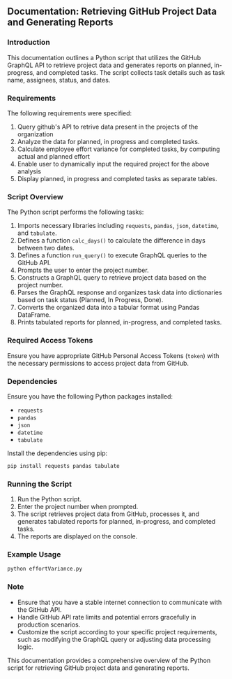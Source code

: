 ## Documentation: Retrieving GitHub Project Data and Generating Reports

### Introduction

This documentation outlines a Python script that utilizes the GitHub GraphQL API to retrieve project data and generates reports on planned, in-progress, and completed tasks. The script collects task details such as task name, assignees, status, and dates.

### Requirements

The following requirements were specified:

1. Query github's API to retrive data present in the projects of the organization
2. Analyze the data for planned, in progress and completed tasks.
3. Calculate employee effort variance for completed tasks, by computing actual and planned effort
4. Enable user to dynamically input the required project for the above analysis
5. Display planned, in progress and completed tasks as separate tables.

### Script Overview

The Python script performs the following tasks:

1. Imports necessary libraries including `requests`, `pandas`, `json`, `datetime`, and `tabulate`.
2. Defines a function `calc_days()` to calculate the difference in days between two dates.
3. Defines a function `run_query()` to execute GraphQL queries to the GitHub API.
4. Prompts the user to enter the project number.
5. Constructs a GraphQL query to retrieve project data based on the project number.
6. Parses the GraphQL response and organizes task data into dictionaries based on task status (Planned, In Progress, Done).
7. Converts the organized data into a tabular format using Pandas DataFrame.
8. Prints tabulated reports for planned, in-progress, and completed tasks.

### Required Access Tokens

Ensure you have appropriate GitHub Personal Access Tokens (`token`) with the necessary permissions to access project data from GitHub.

### Dependencies

Ensure you have the following Python packages installed:

- `requests`
- `pandas`
- `json`
- `datetime`
- `tabulate`

Install the dependencies using pip:

```bash
pip install requests pandas tabulate
```

### Running the Script

1. Run the Python script.
2. Enter the project number when prompted.
3. The script retrieves project data from GitHub, processes it, and generates tabulated reports for planned, in-progress, and completed tasks.
4. The reports are displayed on the console.

### Example Usage

```python
python effortVariance.py
```

### Note

- Ensure that you have a stable internet connection to communicate with the GitHub API.
- Handle GitHub API rate limits and potential errors gracefully in production scenarios.
- Customize the script according to your specific project requirements, such as modifying the GraphQL query or adjusting data processing logic.

This documentation provides a comprehensive overview of the Python script for retrieving GitHub project data and generating reports.
